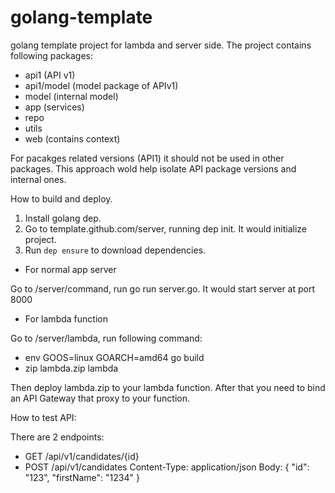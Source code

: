# golang-template
golang template project for lambda and server side. The project contains following packages: 

- api1 (API v1)
- api1/model (model package of APIv1)
- model (internal model)
- app (services)
- repo
- utils
- web (contains context)

For pacakges related versions (API1) it should not be used in other packages. This approach wold help isolate API package versions 
and internal ones. 

How to build and deploy.
1. Install golang dep. 
2. Go to template.github.com/server, running dep init. It would initialize project.
3. Run ```dep ensure``` to download dependencies. 

- For normal app server

Go to /server/command, run go run server.go. It would start server at port 8000

- For lambda function

Go to /server/lambda, run following command:

- env GOOS=linux GOARCH=amd64 go build
- zip lambda.zip lambda

Then deploy lambda.zip to your lambda function. After that you need to bind an API Gateway that proxy to your function. 

How to test API:

There are 2 endpoints: 

- GET /api/v1/candidates/{id} 
- POST /api/v1/candidates 
Content-Type: application/json 
Body: 
{
	"id": "123",
	"firstName": "1234"
}

